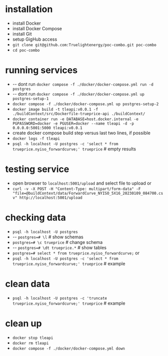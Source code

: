 # installation
* install Docker
* install Docker Compose
* install Git
* setup GigHub access
* `git clone git@github.com:Truelightenergy/poc-combo.git poc-combo`
* `cd poc-combo`

# running services
* -- dont run `docker compose -f ./docker/docker-compose.yml run -d postgres`
* -- dont run `docker compose -f ./docker/docker-compose.yml up postgres-setup-1`
* `docker compose -f ./docker/docker-compose.yml up postgres-setup-2`
* `docker image build -t tleapi:v0.0.1 -f ./buildContext/src/Dockerfile-trueprice-api ./buildContext/`
* `docker container run -e DATABASE=host.docker.internal -e PGPASSWORD=docker -e PGUSER=docker --name tleapi -d -p 0.0.0.0:5001:5000 tleapi:v0.0.1`
 * create docker compose build step versus last two lines, if possible
 * `docker logs -f tleapi`
* `psql -h localhost -U postgres -c 'select * from trueprice.nyiso_forwardcurve;' trueprice` # empty results

# testing service
* open browser to `localhost:5001/upload` and select file to upload
or
* `curl -v -X POST -H "Content-Type: multipart/form-data" -F "file=@buildContext/data/ForwardCurve_NYISO_5X16_20230109_084700.csv" http://localhost:5001/upload`

# checking data
* `psql -h localhost -U postgres`
* -- `postgres=# \l` # show schemas
* `postgres=# \c trueprice` # change schema
* -- `postgres=# \dt trueprice.*` # show tables
* `postgres=# select * from trueprice.nyiso_forwardcurve;`
or 
* `psql -h localhost -U postgres -c 'select * from trueprice.nyiso_forwardcurve;' trueprice` # example

# clean data
* `psql -h localhost -U postgres -c 'truncate trueprice.nyiso_forwardcurve;' trueprice` # example

# clean up
* `docker stop tleapi`
* `docker rm tleapi`
* `docker compose -f ./docker/docker-compose.yml down`